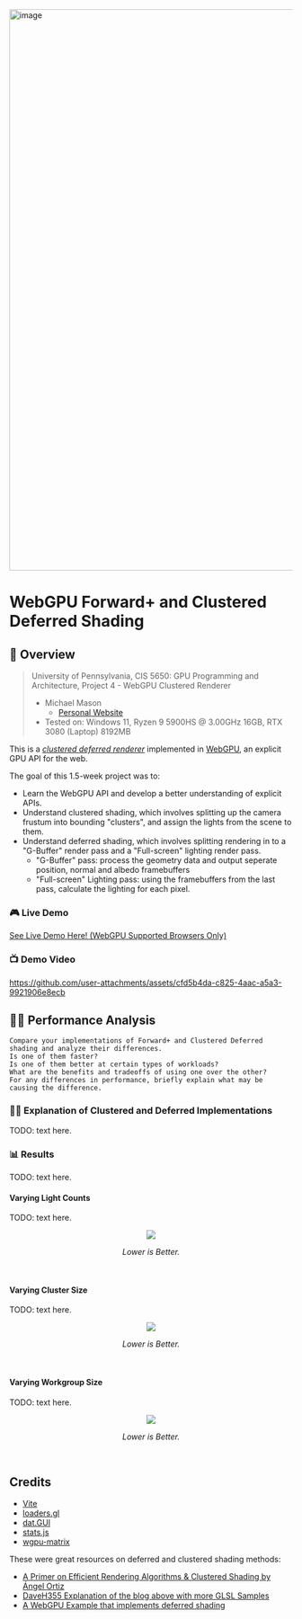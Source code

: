 <img width="999" alt="image" src="https://github.com/user-attachments/assets/c2c60221-5e59-4312-a9f0-2a1c348ec68b">

WebGPU Forward+ and Clustered Deferred Shading
==============================================

## 🚀 Overview

> University of Pennsylvania, CIS 5650: GPU Programming and Architecture, Project 4 - WebGPU Clustered Renderer
> * Michael Mason
>   + [Personal Website](https://www.michaelmason.xyz/)
> * Tested on: Windows 11, Ryzen 9 5900HS @ 3.00GHz 16GB, RTX 3080 (Laptop) 8192MB

This is a *[clustered deferred renderer](https://www.aortiz.me/2018/12/21/CG.html)* implemented in [WebGPU](https://github.com/gpuweb/gpuweb), an explicit GPU API for the web.   

The goal of this 1.5-week project was to:

* Learn the WebGPU API and develop a better understanding of explicit APIs.
* Understand clustered shading, which involves splitting up the camera frustum into bounding "clusters", and assign the lights from the scene to them.
* Understand deferred shading, which involves splitting rendering in to a "G-Buffer" render pass and a "Full-screen" lighting render pass.
  + "G-Buffer" pass: process the geometry data and output seperate position, normal and albedo framebuffers
  + "Full-screen" Lighting pass: using the framebuffers from the last pass, calculate the lighting for each pixel.


### 🎮 Live Demo

[See Live Demo Here! (WebGPU Supported Browsers Only)](https://micklemacklemore.github.io/WebGPU-Deferred-Renderer/)

### 📺 Demo Video

https://github.com/user-attachments/assets/cfd5b4da-c825-4aac-a5a3-9921906e8ecb

## 🤹‍♂️ Performance Analysis

```
Compare your implementations of Forward+ and Clustered Deferred shading and analyze their differences.
Is one of them faster?
Is one of them better at certain types of workloads?
What are the benefits and tradeoffs of using one over the other?
For any differences in performance, briefly explain what may be causing the difference.
```

### 👨‍🔬 Explanation of Clustered and Deferred Implementations

TODO: text here.

### 📊 Results

TODO: text here.

#### Varying Light Counts

TODO: text here.

<div align="center">
  <img src="https://github.com/user-attachments/assets/ede17366-3423-467a-b4f2-81d4f88dbf19">
  <p><i>Lower is Better.</i></p>
  <br>
</div>

#### Varying Cluster Size

TODO: text here.

<div align="center">
  <img src="https://github.com/user-attachments/assets/23476e90-7c71-4ebb-a402-8d5d2fe63ecb">
  <p><i>Lower is Better.</i></p>
  <br>
</div>

#### Varying Workgroup Size

TODO: text here.

<div align="center">
  <img src="https://github.com/user-attachments/assets/6ab13e44-e0c8-4bfb-90d3-63323a65b028">
  <p><i>Lower is Better.</i></p>
  <br>
</div>




## Credits

- [Vite](https://vitejs.dev/)
- [loaders.gl](https://loaders.gl/)
- [dat.GUI](https://github.com/dataarts/dat.gui)
- [stats.js](https://github.com/mrdoob/stats.js)
- [wgpu-matrix](https://github.com/greggman/wgpu-matrix)

These were great resources on deferred and clustered shading methods:

- [A Primer on Efficient Rendering Algorithms & Clustered Shading by Ángel Ortiz](https://www.aortiz.me/2018/12/21/CG.html)
- [DaveH355 Explanation of the blog above with more GLSL Samples](https://github.com/DaveH355/clustered-shading)
- [A WebGPU Example that implements deferred shading](https://webgpu.github.io/webgpu-samples/?sample=deferredRendering)
